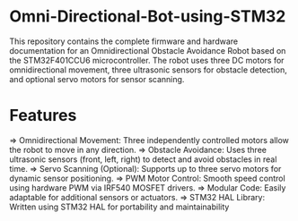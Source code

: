 # Omni-Directional-Bot-using-STM32
This repository contains the complete firmware and hardware documentation for an Omnidirectional Obstacle Avoidance Robot based on the STM32F401CCU6 microcontroller. The robot uses three DC motors for omnidirectional movement, three ultrasonic sensors for obstacle detection, and optional servo motors for sensor scanning.

# Features

=> Omnidirectional Movement: Three independently controlled motors allow the robot to move in any direction.
=> Obstacle Avoidance: Uses three ultrasonic sensors (front, left, right) to detect and avoid obstacles in real time.
=> Servo Scanning (Optional): Supports up to three servo motors for dynamic sensor positioning.
=> PWM Motor Control: Smooth speed control using hardware PWM via IRF540 MOSFET drivers.
=> Modular Code: Easily adaptable for additional sensors or actuators.
=> STM32 HAL Library: Written using STM32 HAL for portability and maintainability
